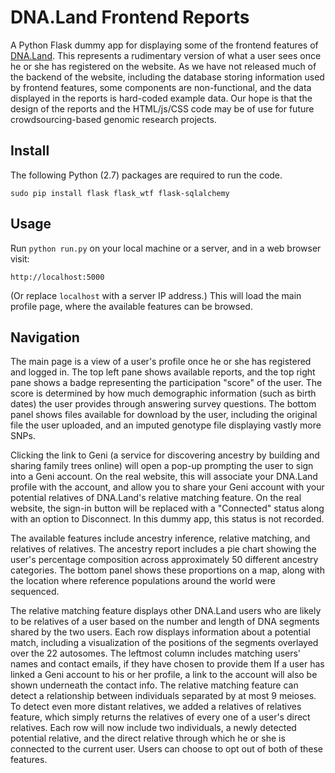 # DNA.Land Frontend Reports

A Python Flask dummy app for displaying some of the frontend features of [DNA.Land](https://dna.land). This represents a rudimentary version of what a user sees once he or she has registered on the website. As we have not released much of the backend of the website, including the database storing information used by frontend features, some components are non-functional, and the data displayed in the reports is hard-coded example data. Our hope is that the design of the reports and the HTML/js/CSS code may be of use for future crowdsourcing-based genomic research projects.


## Install

The following Python (2.7) packages are required to run the code.
```
sudo pip install flask flask_wtf flask-sqlalchemy
```

## Usage
Run `python run.py` on your local machine or a server, and in a web browser visit:

```
http://localhost:5000
```

(Or replace `localhost` with a server IP address.) This will load the main profile page, where the available features can be browsed.

## Navigation

The main page is a view of a user's profile once he or she has registered and logged in. The top left pane shows available reports, and the top right pane shows a badge representing the participation "score" of the user. The score is determined by how much demographic information (such as birth dates) the user provides through answering survey questions. The bottom panel shows files available for download by the user, including the original file the user uploaded, and an imputed genotype file displaying vastly more SNPs.

Clicking the link to Geni (a service for discovering ancestry by building and sharing family trees online) will open a pop-up prompting the user to sign into a Geni account. On the real website, this will associate your DNA.Land profile with the account, and allow you to share your Geni account with your potential relatives of DNA.Land's relative matching feature. On the real website, the sign-in button will be replaced with a "Connected" status along with an option to Disconnect. In this dummy app, this status is not recorded.

The available features include ancestry inference, relative matching, and relatives of relatives. The ancestry report includes a pie chart showing the user's percentage composition across approximately 50 different ancestry categories. The bottom panel shows these proportions on a map, along with the location where reference populations around the world were sequenced.

The relative matching feature displays other DNA.Land users who are likely to be relatives of a user based on the number and length of DNA segments shared by the two users. Each row displays information about a potential match, including a visualization of the positions of the segments overlayed over the 22 autosomes. The leftmost column includes matching users' names and contact emails, if they have chosen to provide them If a user has linked a Geni account to his or her profile, a link to the account will also be shown underneath the contact info. The relative matching feature can detect a relationship between individuals separated by at most 9 meioses. To detect even more distant relatives, we added a relatives of relatives feature, which simply returns the relatives of every one of a user's direct relatives. Each row will now include two individuals, a newly detected potential relative, and the direct relative through which he or she is connected to the current user. Users can choose to opt out of both of these features.
